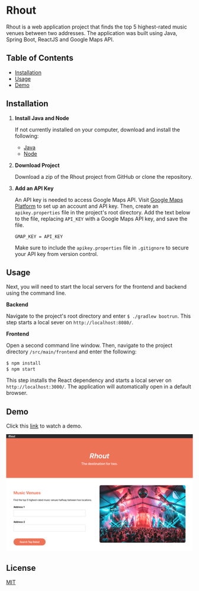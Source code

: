 # Rhout

Rhout is a web application project that finds the top 5 highest-rated music venues 
between two addresses. The application was built using Java, Spring Boot, ReactJS
and Google Maps API. 

## Table of Contents

* [Installation](https://github.com/t-mcneal/rhout/blob/master/README.md#installation)
* [Usage](https://github.com/t-mcneal/rhout/blob/master/README.md#usage)
* [Demo](https://github.com/t-mcneal/rhout/blob/master/README.md#demo)


## Installation

1. **Install Java and Node**

   If not currently installed on your computer, download and install the following:
   
   - [Java](https://adoptopenjdk.net)
   - [Node](https://nodejs.org/en/)

2. **Download Project**

   Download a zip of the Rhout project from GitHub or clone the repository.

3. **Add an API Key**
   
   An API key is needed to access Google Maps API. Visit [Google Maps Platform](https://developers.google.com/maps) 
   to set up an account and API key. Then, create an `apikey.properties` file in the 
   project's root directory. Add the text below to the file, replacing `API_KEY` with a
   Google Maps API key, and save the file. 
   
   ```
   GMAP_KEY = API_KEY
   ```

   Make sure to include the `apikey.properties` file in `.gitignore` to secure 
   your API key from version control.
   
## Usage

Next, you will need to start the local servers for the frontend and backend using the
command line. 

   **Backend**
      
   Navigate to the project's root directory and enter  `$ ./gradlew bootrun`. This step 
   starts a local sever on `http://localhost:8080/`.

   **Frontend**

   Open a second command line window. Then, navigate to the project directory `/src/main/frontend` 
   and enter the following:
   ```
   $ npm install
   $ npm start
   ```
   
   This step installs the React dependency and starts a local server on `http://localhost:3000/`. 
   The application will automatically open in a default browser.


## Demo

Click this [link](https://youtu.be/0zG4X2-0jjU) to watch a demo.

![Rhout Screenshot](https://github.com/t-mcneal/rhout/blob/master/readmeimages/rhout_screenshot.png)


## License

[MIT](https://github.com/t-mcneal/rhout/blob/master/LICENSE)






